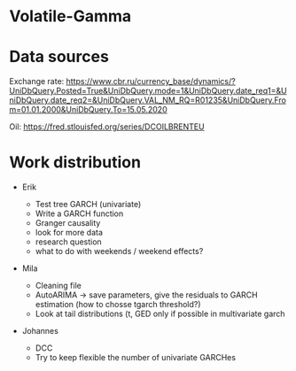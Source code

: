 # Volatile-Gamma

# Data sources
Exchange rate:
https://www.cbr.ru/currency_base/dynamics/?UniDbQuery.Posted=True&UniDbQuery.mode=1&UniDbQuery.date_req1=&UniDbQuery.date_req2=&UniDbQuery.VAL_NM_RQ=R01235&UniDbQuery.From=01.01.2000&UniDbQuery.To=15.05.2020

Oil:
https://fred.stlouisfed.org/series/DCOILBRENTEU

# Work distribution
* Erik
  * Test tree GARCH (univariate)
  * Write a GARCH function
  * Granger causality
  * look for more data
  * research question
  * what to do with weekends / weekend effects? 

* Mila
  * Cleaning file
  * AutoARIMA -> save parameters, give the residuals to GARCH estimation (how to chosse tgarch threshold?)
  * Look at tail distributions (t, GED only if possible in multivariate garch
  
* Johannes
  * DCC
  * Try to keep flexible the number of univariate GARCHes
